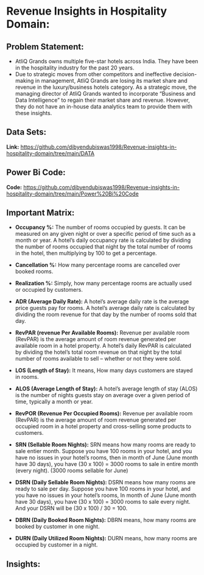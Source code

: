 # Revenue Insights in Hospitality Domain:

## Problem Statement:
* AtliQ Grands owns multiple five-star hotels across India. They have been in the hospitality industry for the past 20 years. 
* Due to strategic moves from other competitors and ineffective decision-making in management, AtliQ Grands are losing its 
market share and revenue in the luxury/business hotels category. 
As a strategic move, the managing director of AtliQ Grands wanted to incorporate “Business and Data Intelligence” to regain their market share and revenue. However, they do not have an in-house data analytics team to provide them with these insights.


## Data Sets:
**Link:** https://github.com/dibyendubiswas1998/Revenue-insights-in-hospitality-domain/tree/main/DATA

## Power Bi Code:
**Code:** https://github.com/dibyendubiswas1998/Revenue-insights-in-hospitality-domain/tree/main/Power%20Bi%20Code


## Important Matrix: 

* **Occupancy %:** The number of rooms occupied by guests. It can be measured on any given night or over a specific period of time such as a month or year. A hotel’s daily occupancy rate is calculated by dividing the number of rooms occupied that night by the total number of rooms in the hotel, then multiplying by   100 to get a percentage.
    
* **Cancellation %:** How many percentage rooms are cancelled over booked rooms.

* **Realization %:** Simply, how many percentage rooms are actually used or occupied by customers.

* **ADR (Average Daily Rate):** A hotel’s average daily rate is the average price guests pay for rooms. A hotel’s average daily rate is calculated by dividing the room revenue for that day by the number of rooms sold that day. 

* **RevPAR (revenue Per Available Rooms):** Revenue per available room (RevPAR) is the average amount of room revenue generated per available room in a hotel property. A hotel’s daily RevPAR is calculated by dividing the hotel’s total room revenue on that night by the total number of rooms available to sell – whether or not they were sold.

* **LOS (Length of Stay):** It means, How many days customers are stayed in rooms.

* **ALOS (Average Length of Stay):** A hotel’s average length of stay (ALOS) is the number of nights guests stay on average over a given period of time, typically a month or year.

* **RevPOR (Revenue Per Occupied Rooms):** Revenue per available room (RevPAR) is the average amount of room revenue generated per occupied room in a hotel property and cross-selling some products to customers.

* **SRN (Sellable Room Nights):** SRN means how many rooms are ready to sale entier month. Suppose you have 100 rooms in your hotel, and you have no issues in your hotel’s rooms, then in month of June (June month have 30 days), you have (30 x 100) = 3000 rooms to sale in entire month (every night). (3000 rooms sellable for June)

* **DSRN (Daily Sellable Room Nights):** DSRN means how many rooms are ready to sale per day. Suppose you have 100 rooms in your hotel, and you have no issues in your hotel’s rooms,
In month of June (June month have 30 days), you have (30 x 100) = 3000 rooms to sale every night. And your DSRN will be (30 x 100) / 30 = 100.


* **DBRN (Daily Booked Room Nights):** DBRN means, how many rooms are booked by customer in one night.

* **DURN (Daily Utilized Room Nights):** DURN means, how many rooms are occupied by customer in a night.

## Insights:


